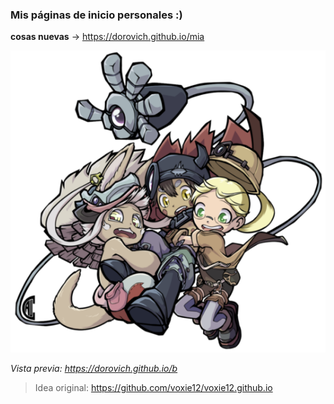 ### Mis páginas de inicio personales :)

**cosas nuevas** -> https://dorovich.github.io/mia

![](mia/imgs/riko_gang.png)

_Vista previa: https://dorovich.github.io/b_
> Idea original: https://github.com/voxie12/voxie12.github.io 
